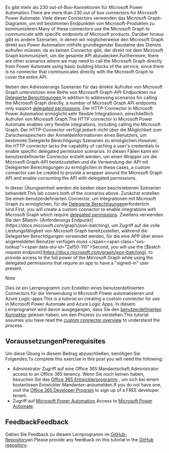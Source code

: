 <!-- markdownlint-disable MD002 MD041 -->

<span data-ttu-id="2af50-101">Es gibt mehr als 230 out-of-Box-Konnektoren für Microsoft Power Automation.</span><span class="sxs-lookup"><span data-stu-id="2af50-101">There are more than 230 out of box connectors for Microsoft Power Automate.</span></span> <span data-ttu-id="2af50-102">Viele dieser Connectors verwenden das Microsoft Graph-Diagramm, um mit bestimmten Endpunkten von Microsoft-Produkten zu kommunizieren.</span><span class="sxs-lookup"><span data-stu-id="2af50-102">Many of these connectors use the Microsoft Graph to communicate with specific endpoints of Microsoft products.</span></span> <span data-ttu-id="2af50-103">Darüber hinaus gibt es andere Szenarien, in denen wir möglicherweise den Microsoft Graph direkt aus Power Automation mithilfe grundlegender Bausteine des Diensts aufrufen müssen, da es keinen Connector gibt, der direkt mit dem Microsoft Graph kommuniziert, um die gesamte API abzudecken.</span><span class="sxs-lookup"><span data-stu-id="2af50-103">Furthermore, there are other scenarios where we may need to call the Microsoft Graph directly from Power Automate using basic building blocks of the service, since there is no connector that communicates directly with the Microsoft Graph to cover the entire API.</span></span>

<span data-ttu-id="2af50-104">Neben den Adressierungs Szenarien für das direkte Aufrufen von Microsoft Graph unterstützen eine Reihe von Microsoft Graph-API-Endpunkten nur [Delegierte Berechtigungen](https://docs.microsoft.com/graph/permissions-reference).</span><span class="sxs-lookup"><span data-stu-id="2af50-104">In addition to addressing scenarios for calling the Microsoft Graph directly, a number of Microsoft Graph API endpoints only support [delegated permissions](https://docs.microsoft.com/graph/permissions-reference).</span></span> <span data-ttu-id="2af50-105">Der HTTP-Connector in Microsoft Power Automation ermöglicht sehr flexible Integrationen, einschließlich Aufrufen von Microsoft Graph.</span><span class="sxs-lookup"><span data-stu-id="2af50-105">The HTTP connector in Microsoft Power Automate enables very flexible integrations, including calling the Microsoft Graph.</span></span> <span data-ttu-id="2af50-106">Der HTTP-Connector verfügt jedoch nicht über die Möglichkeit zum Zwischenspeichern der Anmeldeinformationen eines Benutzers, um bestimmte Delegierte Berechtigungs Szenarien zu ermöglichen.</span><span class="sxs-lookup"><span data-stu-id="2af50-106">However, the HTTP connector lacks the capability of caching a user's credentials to enable specific delegated permission scenarios.</span></span> <span data-ttu-id="2af50-107">In diesen Fällen kann ein benutzerdefinierter Connector erstellt werden, um einen Wrapper um die Microsoft Graph-API bereitzustellen und die Verwendung der API mit Delegierten Berechtigungen zu ermöglichen.</span><span class="sxs-lookup"><span data-stu-id="2af50-107">In these cases, a custom connector can be created to provide a wrapper around the Microsoft Graph API and enable consuming the API with delegated permissions.</span></span>

<span data-ttu-id="2af50-108">In dieser Übungseinheit werden die beiden oben beschriebenen Szenarien behandelt.</span><span class="sxs-lookup"><span data-stu-id="2af50-108">This lab covers both of the scenarios above.</span></span> <span data-ttu-id="2af50-109">Zunächst erstellen Sie einen benutzerdefinierten Connector, um Integrationen mit Microsoft Graph zu ermöglichen, für die [Delegierte Berechtigungen](https://docs.microsoft.com/graph/permissions-reference)erforderlich sind.</span><span class="sxs-lookup"><span data-stu-id="2af50-109">First, you will create a custom connector to enable integrations with Microsoft Graph which require [delegated permissions](https://docs.microsoft.com/graph/permissions-reference).</span></span> <span data-ttu-id="2af50-110">Zweitens verwenden Sie den $Batch- [Anforderungs Endpunkt](https://docs.microsoft.com/graph/json-batching), um Zugriff auf die volle Leistungsfähigkeit von Microsoft Graph bereitzustellen, während die Delegierten Berechtigungen verwendet werden, für die eine APP über einen angemeldeten Benutzer verfügen muss.</span><span class="sxs-lookup"><span data-stu-id="2af50-110">Second, you will use the [$batch request endpoint](https://docs.microsoft.com/graph/json-batching), to provide access to the full power of the Microsoft Graph while using the delegated permissions that require an app to have a "signed-in" user present.</span></span>

> [!NOTE]
> <span data-ttu-id="2af50-111">Dies ist ein Lernprogramm zum Erstellen eines benutzerdefinierten Connectors für die Verwendung in Microsoft Power automatisieren und Azure Logic-apps.</span><span class="sxs-lookup"><span data-stu-id="2af50-111">This is a tutorial on creating a custom connector for use in Microsoft Power Automate and Azure Logic Apps.</span></span> <span data-ttu-id="2af50-112">In diesem Lernprogramm wird davon ausgegangen, dass Sie den [benutzerdefinierten Konnektor](https://docs.microsoft.com/connectors/custom-connectors/) gelesen haben, um den Prozess zu verstehen.</span><span class="sxs-lookup"><span data-stu-id="2af50-112">This tutorial assumes you have read the [custom connector overview](https://docs.microsoft.com/connectors/custom-connectors/) to understand the process.</span></span>

## <a name="prerequisites"></a><span data-ttu-id="2af50-113">Voraussetzungen</span><span class="sxs-lookup"><span data-stu-id="2af50-113">Prerequisites</span></span>

<span data-ttu-id="2af50-114">Um diese Übung in diesem Beitrag abzuschließen, benötigen Sie Folgendes:</span><span class="sxs-lookup"><span data-stu-id="2af50-114">To complete this exercise in this post you will need the following:</span></span>

- <span data-ttu-id="2af50-115">Administrator Zugriff auf eine Office 365 Mandantschaft.</span><span class="sxs-lookup"><span data-stu-id="2af50-115">Administrator access to an Office 365 tenancy.</span></span> <span data-ttu-id="2af50-116">Wenn Sie noch keinen haben, besuchen Sie das [Office 365 Entwicklerprogramm](https://developer.microsoft.com/office/dev-program) , um sich bei einem kostenlosen Entwickler Mandanten anzumelden.</span><span class="sxs-lookup"><span data-stu-id="2af50-116">If you do not have one, visit the [Office 365 Developer Program](https://developer.microsoft.com/office/dev-program) to sign up of a FREE developer tenant.</span></span>
- <span data-ttu-id="2af50-117">Zugriff auf [Microsoft Power Automation](https://flow.microsoft.com/).</span><span class="sxs-lookup"><span data-stu-id="2af50-117">Access to [Microsoft Power Automate](https://flow.microsoft.com/).</span></span>

## <a name="feedback"></a><span data-ttu-id="2af50-118">Feedback</span><span class="sxs-lookup"><span data-stu-id="2af50-118">Feedback</span></span>

<span data-ttu-id="2af50-119">Geben Sie Feedback zu diesem Lernprogramm im [GitHub-Repository](https://github.com/microsoftgraph/msgraph-training-powerautomate)an.</span><span class="sxs-lookup"><span data-stu-id="2af50-119">Please provide any feedback on this tutorial in the [GitHub repository](https://github.com/microsoftgraph/msgraph-training-powerautomate).</span></span>
